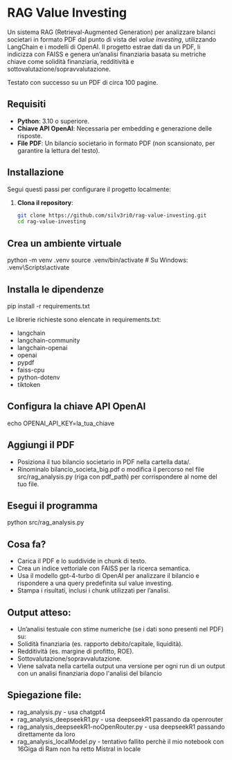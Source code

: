 # RAG Value Investing

Un sistema RAG (Retrieval-Augmented Generation) per analizzare bilanci societari in formato PDF dal punto di vista del *value investing*, utilizzando LangChain e i modelli di OpenAI. Il progetto estrae dati da un PDF, li indicizza con FAISS e genera un’analisi finanziaria basata su metriche chiave come solidità finanziaria, redditività e sottovalutazione/sopravvalutazione.

Testato con successo su un PDF di circa 100 pagine.

## Requisiti

- **Python**: 3.10 o superiore.
- **Chiave API OpenAI**: Necessaria per embedding e generazione delle risposte.
- **File PDF**: Un bilancio societario in formato PDF (non scansionato, per garantire la lettura del testo).

## Installazione

Segui questi passi per configurare il progetto localmente:

1. **Clona il repository**:
   ```bash
   git clone https://github.com/silv3ri0/rag-value-investing.git
   cd rag-value-investing
   
## Crea un ambiente virtuale
python -m venv .venv
source .venv/bin/activate  # Su Windows: .venv\Scripts\activate

## Installa le dipendenze
pip install -r requirements.txt

Le librerie richieste sono elencate in requirements.txt:
* langchain
* langchain-community
* langchain-openai
* openai
* pypdf
* faiss-cpu
* python-dotenv
* tiktoken

## Configura la chiave API OpenAI
echo OPENAI_API_KEY=la_tua_chiave

## Aggiungi il PDF
* Posiziona il tuo bilancio societario in PDF nella cartella data/.
* Rinominalo bilancio_societa_big.pdf o modifica il percorso nel file src/rag_analysis.py (riga con pdf_path) per corrispondere al nome del tuo file.

## Esegui il programma
python src/rag_analysis.py

## Cosa fa?
* Carica il PDF e lo suddivide in chunk di testo.
* Crea un indice vettoriale con FAISS per la ricerca semantica.
* Usa il modello gpt-4-turbo di OpenAI per analizzare il bilancio e rispondere a una query predefinita sul value investing.
* Stampa i risultati, inclusi i chunk utilizzati per l’analisi.

## Output atteso:
* Un’analisi testuale con stime numeriche (se i dati sono presenti nel PDF) su:
* Solidità finanziaria (es. rapporto debito/capitale, liquidità).
* Redditività (es. margine di profitto, ROE).
* Sottovalutazione/sopravvalutazione.
* Viene salvata nella cartella output una versione per ogni run di un output con un analisi finanziaria dopo l'analisi del bilancio

## Spiegazione file:
* rag_analysis.py - usa chatgpt4
* rag_analysis_deepseekR1.py - usa deepseekR1 passando da openrouter
* rag_analysis_deepseekR1-noOpenRouter.py - usa deepseekR1 passando direttamente da loro
* rag_analysis_localModel.py - tentativo fallito perchè il mio notebook con 16Giga di Ram non ha retto Mistral in locale













